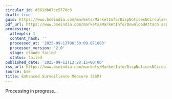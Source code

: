 ```yaml
---
circular_id: d581db07cc5770c8
draft: true
guid: https://www.bseindia.com/markets/MarketInfo/DispNoticesNCirculars.aspx?Noticeid={B8564FA6-4E73-4367-A368-DA9DF214E89E}&noticeno=20250912-94&dt=09/12/2025&icount=94&totcount=103&flag=0
pdf_url: https://www.bseindia.com/markets/MarketInfo/DownloadAttach.aspx?id=20250912-94&attachedId=a3c2a2fd-1f70-4e8d-bf56-ff262ee43f08
processing:
  attempts: 1
  content_hash: ''
  processed_at: '2025-09-13T06:30:09.071083'
  processor_version: '2.0'
  stage: claude_failed
  status: failed
published_date: '2025-09-12T13:28:15+00:00'
rss_url: https://www.bseindia.com/markets/MarketInfo/DispNoticesNCirculars.aspx?Noticeid={B8564FA6-4E73-4367-A368-DA9DF214E89E}&noticeno=20250912-94&dt=09/12/2025&icount=94&totcount=103&flag=0
source: bse
title: Enhanced Surveillance Measure (ESM)
---
```


Processing in progress...